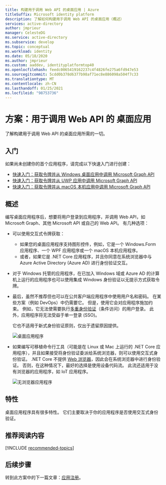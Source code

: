 ```yaml
---
title: 构建用于调用 Web API 的桌面应用 | Azure
titleSuffix: Microsoft identity platform
description: 了解如何构建用于调用 Web API 的桌面应用（概述）
services: active-directory
author: jmprieur
manager: CelesteDG
ms.service: active-directory
ms.subservice: develop
ms.topic: conceptual
ms.workload: identity
ms.date: 05/18/2020
ms.author: jmprieur
ms.custom: aaddev, identityplatformtop40
ms.openlocfilehash: feedc0065419162237c4f4826fe275a6fd947e53
ms.sourcegitcommit: 5cdd0b378d6377b98af71ec8e886098a504f7c33
ms.translationtype: MT
ms.contentlocale: zh-CN
ms.lasthandoff: 01/25/2021
ms.locfileid: "98753736"
---
```

# <a name="scenario-desktop-app-that-calls-web-apis"></a>方案：用于调用 Web API 的 桌面应用

了解构建用于调用 Web API 的桌面应用所需的一切。

## <a name="get-started"></a>入门

如果尚未创建你的首个应用程序，请完成以下快速入门进行创建：

- [快速入门：获取令牌并从 Windows 桌面应用中调用 Microsoft Graph API](./quickstart-v2-windows-desktop.md)
- [快速入门：获取令牌并从 UWP 应用中调用 Microsoft Graph API](./quickstart-v2-uwp.md)
- [快速入门：获取令牌并从 macOS 本机应用中调用 Microsoft Graph API](./quickstart-v2-ios.md)

## <a name="overview"></a>概述

编写桌面应用程序后，想要将用户登录到应用程序，并调用 Web API，如 Microsoft Graph、其他 Microsoft API 或自己的 Web API。 有几种选项：

- 可以使用交互式令牌获取：

  - 如果您的桌面应用程序支持图形控件，例如，它是一个 Windows.Form 应用程序、一个 WPF 应用程序或一个 macOS 本机应用程序。
  - 或者，如果它是 .NET Core 应用程序，并且你同意在系统浏览器中与 Azure Active Directory (Azure AD) 进行身份验证交互。

- 对于 Windows 托管的应用程序，在已加入 Windows 域或 Azure AD 的计算机上运行的应用程序也可以使用集成 Windows 身份验证以无提示方式获取令牌。
- 最后，虽然不推荐但也可以在公共客户端应用程序中使用用户名和密码。 在某些方案（例如 DevOps）中仍需要它。 但是，使用它会对应用程序施加约束。 例如，它无法使需要执行[多重身份验证](../authentication/concept-mfa-howitworks.md)（条件访问）的用户登录。 此外，应用程序将无法受益于单一登录 (SSO)。

  它也不适用于新式身份验证原则，仅出于遗留原因提供。

  ![桌面应用程序](media/scenarios/desktop-app.svg)

- 如果编写可移植命令行工具（可能是在 Linux 或 Mac 上运行的 .NET Core 应用程序），并且如果接受将身份验证委派给系统浏览器，则可以使用交互式身份验证。 .NET Core 不提供 [Web 浏览器](https://aka.ms/msal-net-uses-web-browser)，因此会在系统浏览器中进行身份验证。 否则，在这种情况下，最好的选择是使用设备代码流。 此流还适用于没有浏览器的应用程序，如 IoT 应用程序。

  ![无浏览器应用程序](media/scenarios/device-code-flow-app.svg)

## <a name="specifics"></a>特性

桌面应用程序具有很多特性。 它们主要取决于你的应用程序是否使用交互式身份验证。

## <a name="recommended-reading"></a>推荐阅读内容

[!INCLUDE [recommended-topics](../../../includes/active-directory-develop-scenarios-prerequisites.md)]

## <a name="next-steps"></a>后续步骤

转到此方案中的下一篇文章：[应用注册](scenario-desktop-app-registration.md)。
